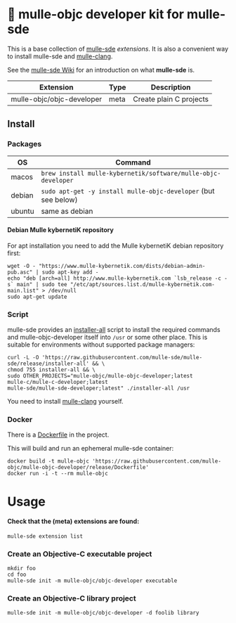 # 🎩 mulle-objc developer kit for mulle-sde 


This is a base collection of [mulle-sde](//github.com/mulle-sde/mulle-sde)
*extensions*. It is also a convenient way to install mulle-sde and 
[mulle-clang](//github.com/Codeon-GmbH/mulle-clang).

See the [mulle-sde Wiki](https://github.com/mulle-sde/mulle-sde/wiki) for
an introduction on what **mulle-sde** is.


Extension                      | Type      | Description
-------------------------------|-----------|-----------------------------------
mulle-objc/objc-developer      | meta      | Create plain C projects


## Install

### Packages

OS      | Command
--------|------------------------------------
macos   | `brew install mulle-kybernetik/software/mulle-objc-developer`
debian  | `sudo apt-get -y install mulle-objc-developer` (but see below)
ubuntu  | same as debian


#### Debian Mulle kybernetiK repository

For apt installation you need to add the Mulle kybernetiK debian repository
first:

```
wget -O - "https://www.mulle-kybernetik.com/dists/debian-admin-pub.asc" | sudo apt-key add -
echo "deb [arch=all] http://www.mulle-kybernetik.com `lsb_release -c -s` main" | sudo tee "/etc/apt/sources.list.d/mulle-kybernetik.com-main.list" > /dev/null
sudo apt-get update
```


### Script

mulle-sde provides an [installer-all](https://raw.githubusercontent.com/mulle-sde/mulle-sde/release/installer-all) script to install the required commands and mulle-objc-developer itself into `/usr` or some other place.
This is suitable for environments without supported package managers:

```
curl -L -O 'https://raw.githubusercontent.com/mulle-sde/mulle-sde/release/installer-all' && \
chmod 755 installer-all && \
sudo OTHER_PROJECTS="mulle-objc/mulle-objc-developer;latest
mulle-c/mulle-c-developer;latest
mulle-sde/mulle-sde-developer;latest" ./installer-all /usr
```

You need to install [mulle-clang](//github.com/Codeon-GmbH/mulle-clang) yourself.

### Docker

There is a [Dockerfile](https://raw.githubusercontent.com/mulle-sde/mulle-objc-developer/release/Dockerfile) in the project.

This will build and run an ephemeral mulle-sde container:

```
docker build -t mulle-objc 'https://raw.githubusercontent.com/mulle-objc/mulle-objc-developer/release/Dockerfile'
docker run -i -t --rm mulle-objc
```


# Usage

#### Check that the (meta) extensions are found:

```
mulle-sde extension list
```

### Create an Objective-C executable project

```
mkdir foo
cd foo
mulle-sde init -m mulle-objc/objc-developer executable
```

### Create an Objective-C library project

```
mulle-sde init -m mulle-objc/objc-developer -d foolib library
```


